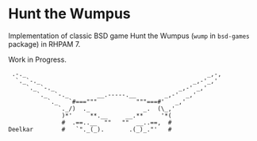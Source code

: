 Hunt the Wumpus
=======================

Implementation of classic BSD game Hunt the Wumpus (`wump` in `bsd-games` package) in RHPAM 7.

Work in Progress.

```
 .-._                                                   _,-,
  `._`-._                                           _,-'_,'
     `._ `-._                                   _,-' _,'
        `._  `-._        __.-----.__        _,-'  _,'
           `._   `#==="""           """===#'   _,'
              `._/)  ._               _.  (\_,'
               )*'     **.__     __.**     '*( 
               #  .==..__  ""   ""  __..==,  # 
Deelkar        #   `"._(_).       .(_)_."'   #
```

